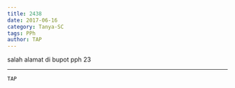 ```yaml
---
title: 2438
date: 2017-06-16
category: Tanya-SC
tags: PPh
author: TAP
---
```


salah alamat di bupot pph 23

---



`TAP`

